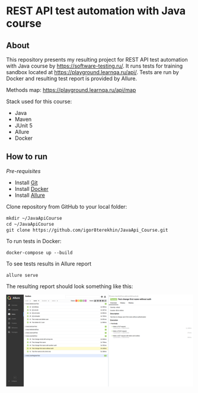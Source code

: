 # REST API test automation with Java course
## About
This repository presents my resulting project for REST API test automation with Java course by https://software-testing.ru/.
It runs tests for training sandbox located at https://playground.learnqa.ru/api/. Tests are run by Docker and resulting test report is provided by Allure.

Methods map: https://playground.learnqa.ru/api/map

Stack used for this course:

* Java
* Maven
* JUnit 5
* Allure
* Docker

## How to run
_Pre-requisites_
* Install [Git](https://git-scm.com/book/en/v2/Getting-Started-Installing-Git)
* Install [Docker](https://docs.docker.com/engine/install/)
* Install [Allure](https://docs.qameta.io/allure-report#_installing_a_commandline) 

Clone repository from GitHub to your local folder:

```
mkdir ~/JavaApiCourse
cd ~/JavaApiCourse
git clone https://github.com/igor8terekhin/JavaApi_Course.git
```

To run tests in Docker:

```
docker-compose up --build
```

To see tests results in Allure report

```
allure serve
```

The resulting report should look something like this:

![img.png](img.png)